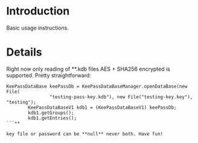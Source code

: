 # Introduction #

Basic usage instructions.


# Details #

Right now only reading of **.kdb files AES + SHA256 encrypted is supported.
Pretty straightforward:
```
KeePassDataBase keePassDb = KeePassDataBaseManager.openDataBase(new File(
				"testing-pass-key.kdb"), new File("testing-key.key"), "testing");
		KeePassDataBaseV1 kdb1 = (KeePassDataBaseV1) keePassDb; 
		kdb1.getGroups();
		kdb1.getEntries();
```**

key file or password can be **null** never both. Have fun!